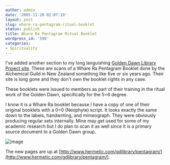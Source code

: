 ```yaml
---
author: admin
date: '2005-11-20 02:07:10'
layout: post
slug: whare-ra-pentagram-ritual-booklet
status: publish
title: Whare Ra Pentagram Ritual Booklet
wordpress_id: '598'
categories:
- Spirituality
---
```


I've added another section to my long languishing [Golden Dawn Library
Project site](http://www.hermetic.com/gdlibrary/). These are scans of a
Whare Ra Pentagram Booklet done by the Alchemical Guild in New Zealand
something like five or six years ago. Their site is long gone and they
don't own the booklet rights in any case.

These booklets were issued to members as part of their training in the
ritual work of the Golden Dawn, specifically for the 5=6 degree.

I know it is a Whare Ra booklet because I have a copy of one of their
original booklets with a 0=0 (Neophyte) script. It looks exactly the
same down to the labels, handwriting, and mimeograph. They were
obviously producing regular sets internally. Mine may get used for some
of my academic research but I do plan to scan it as well since it is a
primary source document to a Golden Dawn group.

![image](http://www.hermetic.com/gdlibrary/pentagram/pentpage9.jpg)

The new pages are up at
[http://www.hermetic.com/gdlibrary/pentagram/](http://www.hermetic.com/gdlibrary/pentagram/).
